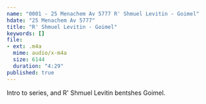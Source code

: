 ```yaml
---
name: "0001 - 25 Menachem Av 5777 R' Shmuel Levitin - Goimel"
hdate: "25 Menachem Av 5777"
title: "R' Shmuel Levitin - Goimel"
keywords: []
file: 
- ext: .m4a
  mime: audio/x-m4a
  size: 6144
  duration: "4:29"
published: true
---
```

Intro to series, and R' Shmuel Levitin bentshes Goimel.

